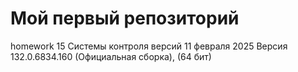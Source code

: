 # Мой первый репозиторий
homework 15
Системы контроля версий
11 февраля 2025
Версия 132.0.6834.160 (Официальная сборка), (64 бит)
